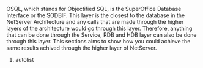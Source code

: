<properties date="2016-05-10"
SortOrder="8"
/>

OSQL, which stands for Objectified SQL, is the SuperOffice Database Interface or the SODBIF. This layer is the closest to the database in the NetServer Architecture and any calls that are made through the higher layers of the architecture would go through this layer. Therefore, anything that can be done through the Service, RDB and HDB layer can also be done through this layer. This sections aims to show how you could achieve the same results achived through the higher layer of NetServer.

1. autolist
